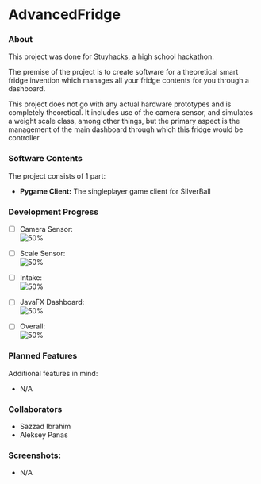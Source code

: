 # AdvancedFridge

### About
This project was done for Stuyhacks, a high school hackathon. 

The premise of the project is to create software for a theoretical smart fridge invention which
manages all your fridge contents for you through a dashboard. 

This project does not go
with any actual hardware prototypes and is completely theoretical. It includes
use of the camera sensor, and simulates a weight scale class, among other things, but
the primary aspect is the management of the main dashboard through which this fridge
would be controller


### Software Contents
The project consists of 1 part:
- **Pygame Client:** The singleplayer game client for SilverBall

### Development Progress

- [ ] Camera Sensor:  
  ![50%](https://progress-bar.dev/0)

- [ ] Scale Sensor:  
  ![50%](https://progress-bar.dev/0)

- [ ] Intake:  
  ![50%](https://progress-bar.dev/0)

- [ ] JavaFX Dashboard:  
  ![50%](https://progress-bar.dev/0)

- [ ] Overall:  
  ![50%](https://progress-bar.dev/1)

### Planned Features
Additional features in mind:
- N/A

### Collaborators
- Sazzad Ibrahim
- Aleksey Panas

### Screenshots:
- N/A
